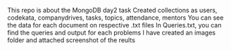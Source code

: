 This repo is about the MongoDB day2 task
Created collections as users, codekata, companydrives, tasks, topics, attendance, mentors
You can see the data for each document on respective .txt files
In Queries.txt, you can find the queries and output for each problems
I have created an images folder and attached screenshot of the reults
